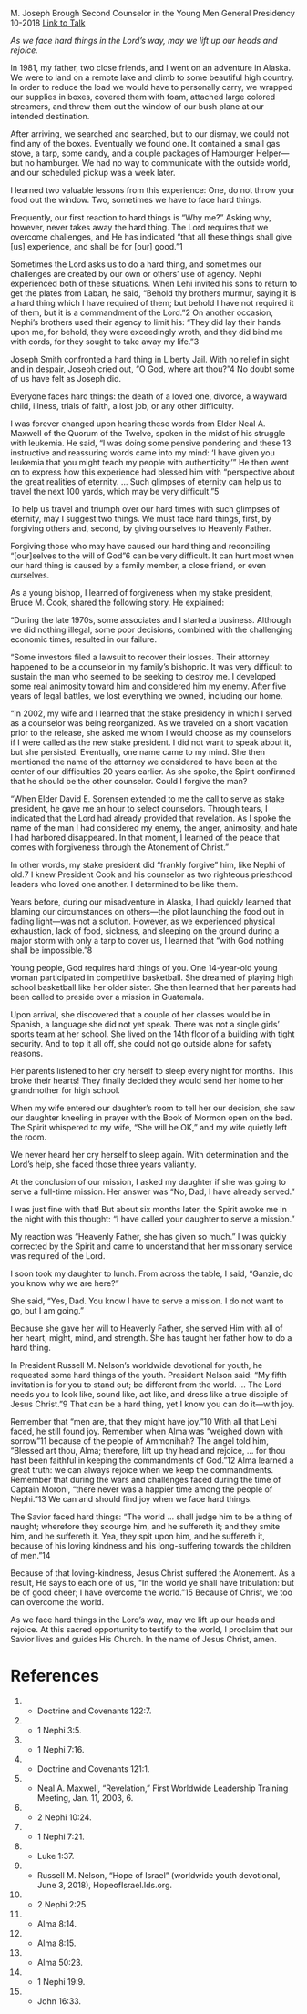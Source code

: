 M. Joseph Brough
Second Counselor in the Young Men General Presidency
10-2018
[Link to Talk](https://www.churchofjesuschrist.org/study/general-conference/2018/10/lift-up-your-head-and-rejoice?lang=eng)

_As we face hard things in the Lord’s way, may we lift up our heads and rejoice._

In 1981, my father, two close friends, and I went on an adventure in Alaska. We were to land on a remote lake and climb to some beautiful high country. In order to reduce the load we would have to personally carry, we wrapped our supplies in boxes, covered them with foam, attached large colored streamers, and threw them out the window of our bush plane at our intended destination.

After arriving, we searched and searched, but to our dismay, we could not find any of the boxes. Eventually we found one. It contained a small gas stove, a tarp, some candy, and a couple packages of Hamburger Helper—but no hamburger. We had no way to communicate with the outside world, and our scheduled pickup was a week later.

I learned two valuable lessons from this experience: One, do not throw your food out the window. Two, sometimes we have to face hard things.

Frequently, our first reaction to hard things is “Why me?” Asking why, however, never takes away the hard thing. The Lord requires that we overcome challenges, and He has indicated “that all these things shall give [us] experience, and shall be for [our] good.”1

Sometimes the Lord asks us to do a hard thing, and sometimes our challenges are created by our own or others’ use of agency. Nephi experienced both of these situations. When Lehi invited his sons to return to get the plates from Laban, he said, “Behold thy brothers murmur, saying it is a hard thing which I have required of them; but behold I have not required it of them, but it is a commandment of the Lord.”2 On another occasion, Nephi’s brothers used their agency to limit his: “They did lay their hands upon me, for behold, they were exceedingly wroth, and they did bind me with cords, for they sought to take away my life.”3

Joseph Smith confronted a hard thing in Liberty Jail. With no relief in sight and in despair, Joseph cried out, “O God, where art thou?”4 No doubt some of us have felt as Joseph did.

Everyone faces hard things: the death of a loved one, divorce, a wayward child, illness, trials of faith, a lost job, or any other difficulty.

I was forever changed upon hearing these words from Elder Neal A. Maxwell of the Quorum of the Twelve, spoken in the midst of his struggle with leukemia. He said, “I was doing some pensive pondering and these 13 instructive and reassuring words came into my mind: ‘I have given you leukemia that you might teach my people with authenticity.’” He then went on to express how this experience had blessed him with “perspective about the great realities of eternity. … Such glimpses of eternity can help us to travel the next 100 yards, which may be very difficult.”5

To help us travel and triumph over our hard times with such glimpses of eternity, may I suggest two things. We must face hard things, first, by forgiving others and, second, by giving ourselves to Heavenly Father.

Forgiving those who may have caused our hard thing and reconciling “[our]selves to the will of God”6 can be very difficult. It can hurt most when our hard thing is caused by a family member, a close friend, or even ourselves.

As a young bishop, I learned of forgiveness when my stake president, Bruce M. Cook, shared the following story. He explained:

“During the late 1970s, some associates and I started a business. Although we did nothing illegal, some poor decisions, combined with the challenging economic times, resulted in our failure.

“Some investors filed a lawsuit to recover their losses. Their attorney happened to be a counselor in my family’s bishopric. It was very difficult to sustain the man who seemed to be seeking to destroy me. I developed some real animosity toward him and considered him my enemy. After five years of legal battles, we lost everything we owned, including our home.

“In 2002, my wife and I learned that the stake presidency in which I served as a counselor was being reorganized. As we traveled on a short vacation prior to the release, she asked me whom I would choose as my counselors if I were called as the new stake president. I did not want to speak about it, but she persisted. Eventually, one name came to my mind. She then mentioned the name of the attorney we considered to have been at the center of our difficulties 20 years earlier. As she spoke, the Spirit confirmed that he should be the other counselor. Could I forgive the man?

“When Elder David E. Sorensen extended to me the call to serve as stake president, he gave me an hour to select counselors. Through tears, I indicated that the Lord had already provided that revelation. As I spoke the name of the man I had considered my enemy, the anger, animosity, and hate I had harbored disappeared. In that moment, I learned of the peace that comes with forgiveness through the Atonement of Christ.”

In other words, my stake president did “frankly forgive” him, like Nephi of old.7 I knew President Cook and his counselor as two righteous priesthood leaders who loved one another. I determined to be like them.

Years before, during our misadventure in Alaska, I had quickly learned that blaming our circumstances on others—the pilot launching the food out in fading light—was not a solution. However, as we experienced physical exhaustion, lack of food, sickness, and sleeping on the ground during a major storm with only a tarp to cover us, I learned that “with God nothing shall be impossible.”8

Young people, God requires hard things of you. One 14-year-old young woman participated in competitive basketball. She dreamed of playing high school basketball like her older sister. She then learned that her parents had been called to preside over a mission in Guatemala.

Upon arrival, she discovered that a couple of her classes would be in Spanish, a language she did not yet speak. There was not a single girls’ sports team at her school. She lived on the 14th floor of a building with tight security. And to top it all off, she could not go outside alone for safety reasons.

Her parents listened to her cry herself to sleep every night for months. This broke their hearts! They finally decided they would send her home to her grandmother for high school.

When my wife entered our daughter’s room to tell her our decision, she saw our daughter kneeling in prayer with the Book of Mormon open on the bed. The Spirit whispered to my wife, “She will be OK,” and my wife quietly left the room.

We never heard her cry herself to sleep again. With determination and the Lord’s help, she faced those three years valiantly.

At the conclusion of our mission, I asked my daughter if she was going to serve a full-time mission. Her answer was “No, Dad, I have already served.”

I was just fine with that! But about six months later, the Spirit awoke me in the night with this thought: “I have called your daughter to serve a mission.”

My reaction was “Heavenly Father, she has given so much.” I was quickly corrected by the Spirit and came to understand that her missionary service was required of the Lord.

I soon took my daughter to lunch. From across the table, I said, “Ganzie, do you know why we are here?”

She said, “Yes, Dad. You know I have to serve a mission. I do not want to go, but I am going.”

Because she gave her will to Heavenly Father, she served Him with all of her heart, might, mind, and strength. She has taught her father how to do a hard thing.

In President Russell M. Nelson’s worldwide devotional for youth, he requested some hard things of the youth. President Nelson said: “My fifth invitation is for you to stand out; be different from the world. … The Lord needs you to look like, sound like, act like, and dress like a true disciple of Jesus Christ.”9 That can be a hard thing, yet I know you can do it—with joy.

Remember that “men are, that they might have joy.”10 With all that Lehi faced, he still found joy. Remember when Alma was “weighed down with sorrow”11 because of the people of Ammonihah? The angel told him, “Blessed art thou, Alma; therefore, lift up thy head and rejoice, … for thou hast been faithful in keeping the commandments of God.”12 Alma learned a great truth: we can always rejoice when we keep the commandments. Remember that during the wars and challenges faced during the time of Captain Moroni, “there never was a happier time among the people of Nephi.”13 We can and should find joy when we face hard things.

The Savior faced hard things: “The world … shall judge him to be a thing of naught; wherefore they scourge him, and he suffereth it; and they smite him, and he suffereth it. Yea, they spit upon him, and he suffereth it, because of his loving kindness and his long-suffering towards the children of men.”14

Because of that loving-kindness, Jesus Christ suffered the Atonement. As a result, He says to each one of us, “In the world ye shall have tribulation: but be of good cheer; I have overcome the world.”15 Because of Christ, we too can overcome the world.

As we face hard things in the Lord’s way, may we lift up our heads and rejoice. At this sacred opportunity to testify to the world, I proclaim that our Savior lives and guides His Church. In the name of Jesus Christ, amen.

# References
1. - Doctrine and Covenants 122:7.
2. - 1 Nephi 3:5.
3. - 1 Nephi 7:16.
4. - Doctrine and Covenants 121:1.
5. - Neal A. Maxwell, “Revelation,” First Worldwide Leadership Training Meeting, Jan. 11, 2003, 6.
6. - 2 Nephi 10:24.
7. - 1 Nephi 7:21.
8. - Luke 1:37.
9. - Russell M. Nelson, “Hope of Israel” (worldwide youth devotional, June 3, 2018), HopeofIsrael.lds.org.
10. - 2 Nephi 2:25.
11. - Alma 8:14.
12. - Alma 8:15.
13. - Alma 50:23.
14. - 1 Nephi 19:9.
15. - John 16:33.
